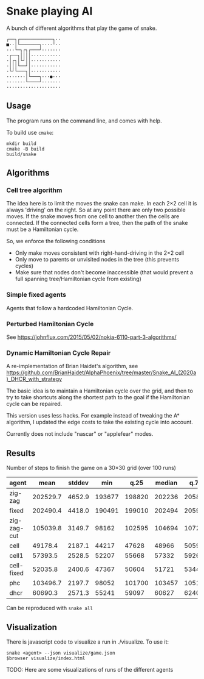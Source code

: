 # Snake playing AI

A bunch of different algorithms that play the game of snake.

    ┌──┐┌────────────┐··
    ■··│└───────┐····╵··
    ···└─┐┌┐┌───┘·······
    ·┌──┐││││···········
    ·│┌┐│└┘││···········
    ·│││└──┘│···········
    ·└┘└───┐│···········
    ·······│└───┐···●···
    ·······└────┘·······
    ····················

## Usage

The program runs on the command line, and comes with help.

To build use `cmake`:

    mkdir build
    cmake -B build
    build/snake


## Algorithms

### Cell tree algorithm

The idea here is to limit the moves the snake can make. In each 2×2 cell it is always 'driving' on the right. So at any point there are only two possible moves. If the snake moves from one cell to another then the cells are connected.
If the connected cells form a tree, then the path of the snake must be a Hamiltonian cycle.

So, we enforce the following conditions
* Only make moves consistent with right-hand-driving in the 2×2 cell
* Only move to parents or unvisited nodes in the tree (this prevents cycles)
* Make sure that nodes don't become inaccessible (that would prevent a full spanning tree/Hamiltonian cycle from existing)

### Simple fixed agents
Agents that follow a hardcoded Hamiltonian Cycle.

### Perturbed Hamiltonian Cycle

See https://johnflux.com/2015/05/02/nokia-6110-part-3-algorithms/

### Dynamic Hamiltonian Cycle Repair

A re-implementation of Brian Haidet's algorithm, see
https://github.com/BrianHaidet/AlphaPhoenix/tree/master/Snake_AI_(2020a)_DHCR_with_strategy

The basic idea is to maintain a Hamiltonian cycle over the grid, and then to try to take shortcuts along the shortest path to the goal if the Hamiltonian cycle can be repaired.

This version uses less hacks. For example instead of tweaking the A* algorithm, I updated the edge costs to take the existing cycle into account.

Currently does not include "nascar" or "applefear" modes.


## Results

Number of steps to finish the game on a 30×30 grid (over 100 runs)

|agent          |mean     |stddev   |min      |q.25     |median   |q.75     |max      |lost      |
|---------------|---------|---------|---------|---------|---------|---------|---------|----------|
|zig-zag        | 202529.7|   4652.9|   193677|   198820|   202236|   205846|   215937|      0.0%|
|fixed          | 202490.4|   4418.0|   190491|   199010|   202494|   205993|   212761|      0.0%|
|zig-zag-cut    | 105039.8|   3149.7|    98162|   102595|   104694|   107240|   113850|      0.0%|
|cell           |  49178.4|   2187.1|    44217|    47628|    48966|    50592|    56266|      0.0%|
|cell1          |  57393.5|   2528.5|    52207|    55668|    57332|    59260|    63365|      0.0%|
|cell-fixed     |  52035.8|   2400.6|    47367|    50604|    51721|    53440|    58447|      0.0%|
|phc            | 103496.7|   2197.7|    98052|   101700|   103457|   105180|   109541|      0.0%|
|dhcr           |  60690.3|   2571.3|    55241|    59097|    60627|    62400|    67208|      3.0%|

Can be reproduced with `snake all`

## Visualization

There is javascript code to visualize a run in ./visualize. To use it:

    snake <agent> --json visualize/game.json
    $browser visualize/index.html

TODO: Here are some visualizations of runs of the different agents


